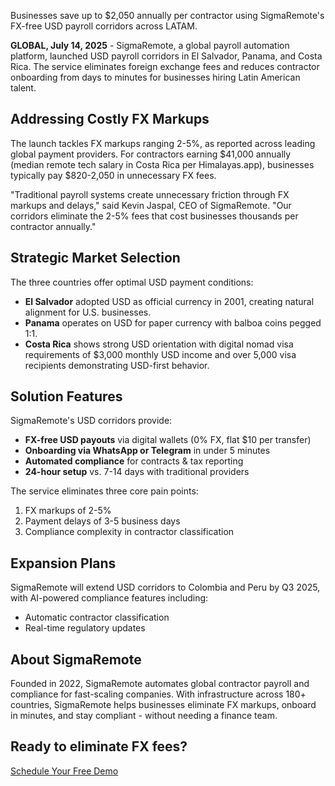 Businesses save up to $2,050 annually per contractor using SigmaRemote's FX-free USD payroll corridors across LATAM.

**GLOBAL, July 14, 2025** - 
SigmaRemote, a global payroll automation platform, launched USD payroll corridors in El Salvador, Panama, and Costa Rica. The service eliminates foreign exchange fees and reduces contractor onboarding from days to minutes for businesses hiring Latin American talent.

## Addressing Costly FX Markups

The launch tackles FX markups ranging 2-5%, as reported across leading global payment providers. For contractors earning $41,000 annually (median remote tech salary in Costa Rica per Himalayas.app), businesses typically pay $820-2,050 in unnecessary FX fees.

"Traditional payroll systems create unnecessary friction through FX markups and delays," said Kevin Jaspal, CEO of SigmaRemote.
"Our corridors eliminate the 2-5% fees that cost businesses thousands per contractor annually."

## Strategic Market Selection

The three countries offer optimal USD payment conditions:

- **El Salvador** adopted USD as official currency in 2001, creating natural alignment for U.S. businesses.
- **Panama** operates on USD for paper currency with balboa coins pegged 1:1.
- **Costa Rica** shows strong USD orientation with digital nomad visa requirements of $3,000 monthly USD income and over 5,000 visa recipients demonstrating USD-first behavior.

## Solution Features

SigmaRemote's USD corridors provide:

- **FX-free USD payouts** via digital wallets (0% FX, flat $10 per transfer)
- **Onboarding via WhatsApp or Telegram** in under 5 minutes
- **Automated compliance** for contracts & tax reporting
- **24-hour setup** vs. 7-14 days with traditional providers

The service eliminates three core pain points:

1. FX markups of 2-5%
2. Payment delays of 3-5 business days
3. Compliance complexity in contractor classification

## Expansion Plans

SigmaRemote will extend USD corridors to Colombia and Peru by Q3 2025, with AI-powered compliance features including:

- Automatic contractor classification
- Real-time regulatory updates

## About SigmaRemote

Founded in 2022, SigmaRemote automates global contractor payroll and compliance for fast-scaling companies. With infrastructure across 180+ countries, SigmaRemote helps businesses eliminate FX markups, onboard in minutes, and stay compliant - without needing a finance team.

## Ready to eliminate FX fees?

[Schedule Your Free Demo](/book-demo)
